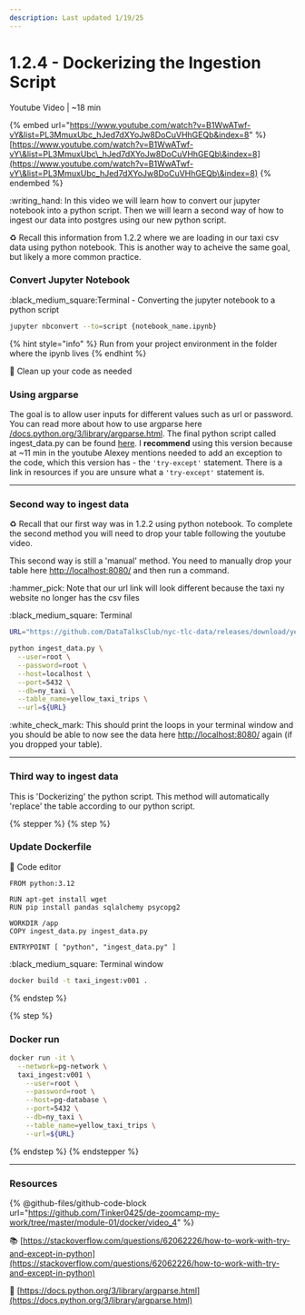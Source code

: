 ```yaml
---
description: Last updated 1/19/25
---
```


# 1.2.4 - Dockerizing the Ingestion Script

Youtube Video | \~18 min

{% embed url="https://www.youtube.com/watch?v=B1WwATwf-vY&list=PL3MmuxUbc_hJed7dXYoJw8DoCuVHhGEQb&index=8" %}
[https://www.youtube.com/watch?v=B1WwATwf-vY\&list=PL3MmuxUbc\_hJed7dXYoJw8DoCuVHhGEQb\&index=8](https://www.youtube.com/watch?v=B1WwATwf-vY\&list=PL3MmuxUbc_hJed7dXYoJw8DoCuVHhGEQb\&index=8)
{% endembed %}

:writing\_hand: In this video we will learn how to convert our jupyter notebook into a python script. Then we will learn a second way of how to ingest our data into postgres using our new python script.

:recycle: Recall this information from 1.2.2 where we are loading in our taxi csv data using python notebook. This is another way to acheive the same goal, but likely a more common practice.&#x20;

### Convert Jupyter Notebook&#x20;

:black\_medium\_square:Terminal - Converting the jupyter notebook to a python script

```bash
jupyter nbconvert --to=script {notebook_name.ipynb}
```

{% hint style="info" %}
Run from your project environment in the folder where the ipynb lives
{% endhint %}

:broom: Clean up your code as needed

### Using argparse

The goal is to allow user inputs for different values such as url or password. You can read more about how to use argparse here [/docs.python.org/3/library/argparse.html](https://docs.python.org/3/library/argparse.html). The final python script called ingest\_data.py can be found [here](https://github.com/Tinker0425/de-zoomcamp-my-work/tree/master/module-01/docker/video_4). I **recommend** using this version because at  \~11 min in the youtube Alexey mentions needed to add an exception to the code, which this version has - the `'try-except'` statement. There is a link in resources if you are unsure what a `'try-except'` statement is.&#x20;

***

### Second way to ingest data

:recycle: Recall that our first way was in 1.2.2 using python notebook. To complete the second method you will need to drop your table following the youtube video.

This second way is still a 'manual' method. You need to manually drop your table here  [http://localhost:8080/](http://localhost:8080/)  and then run a command.

:hammer\_pick: Note that our url link will look different because the taxi ny website no longer has the csv files

:black\_medium\_square: Terminal

```bash
URL="https://github.com/DataTalksClub/nyc-tlc-data/releases/download/yellow/yellow_tripdata_2021-01.csv.gz"

python ingest_data.py \
  --user=root \
  --password=root \
  --host=localhost \
  --port=5432 \
  --db=ny_taxi \
  --table_name=yellow_taxi_trips \
  --url=${URL}
```

:white\_check\_mark: This should print the loops in your terminal window and you should be able to now see the data here [http://localhost:8080/](http://localhost:8080/) again (if you dropped your table).

***

### Third way to ingest data

This is 'Dockerizing' the python script. This method will automatically 'replace' the table according to our python script.&#x20;

{% stepper %}
{% step %}
### Update Dockerfile

:pencil: Code editor

```docker
FROM python:3.12

RUN apt-get install wget
RUN pip install pandas sqlalchemy psycopg2

WORKDIR /app
COPY ingest_data.py ingest_data.py

ENTRYPOINT [ "python", "ingest_data.py" ]
```

:black\_medium\_square: Terminal window&#x20;

```bash
docker build -t taxi_ingest:v001 .
```
{% endstep %}

{% step %}
### Docker run

```sh
docker run -it \
  --network=pg-network \
  taxi_ingest:v001 \
    --user=root \
    --password=root \
    --host=pg-database \
    --port=5432 \
    --db=ny_taxi \
    --table_name=yellow_taxi_trips \
    --url=${URL}
```
{% endstep %}
{% endstepper %}

***

### Resources

{% @github-files/github-code-block url="https://github.com/Tinker0425/de-zoomcamp-my-work/tree/master/module-01/docker/video_4" %}

:books: [https://stackoverflow.com/questions/62062226/how-to-work-with-try-and-except-in-python](https://stackoverflow.com/questions/62062226/how-to-work-with-try-and-except-in-python)

:link:  [https://docs.python.org/3/library/argparse.html](https://docs.python.org/3/library/argparse.html)

